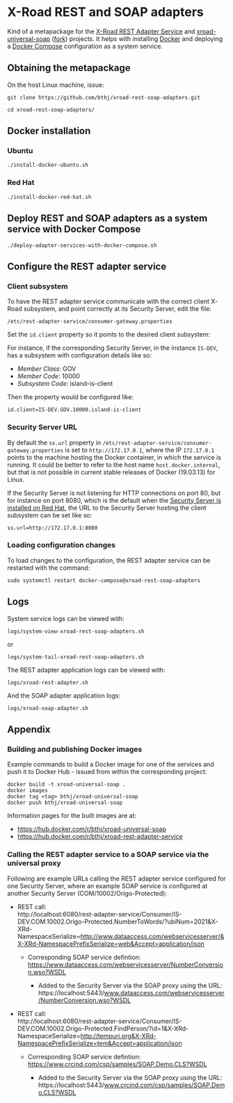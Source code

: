 # X-Road REST and SOAP adapters

Kind of a metapackage for the [X-Road REST Adapter Service](https://github.com/nordic-institute/REST-adapter-service) and [xroad-universal-soap](https://github.com/nanndoj/xroad-universal-soap) ([fork](https://github.com/bthj/xroad-universal-soap)) projects.  It helps with installing [Docker](https://en.wikipedia.org/wiki/Docker_(software)) and deploying a [Docker Compose](https://docs.docker.com/compose/) configuration as a system service.

## Obtaining the metapackage

On the host Linux machine, issue:
```
git clone https://github.com/bthj/xroad-rest-soap-adapters.git

cd xroad-rest-soap-adapters/
```


## Docker installation

### Ubuntu

```
./install-docker-ubuntu.sh
```

### Red Hat

```
./install-docker-red-hat.sh
```

## Deploy REST and SOAP adapters as a system service with Docker Compose

```
./deploy-adapter-services-with-docker-compose.sh
```

## Configure the REST adapter service

### Client subsystem

To have the REST adapter service communicate with the correct client X-Road subsystem, and point correctly at its Security Server, edit the file:

```
/etc/rest-adapter-service/consumer-gateway.properties
```

Set the `id.client` property so it points to the desired client subsystem:

For instance, if the corresponding Security Server, in the instance `IS-DEV`, has a subsystem with configuration details like so:
- *Member Class*:  GOV
- *Member Code*:  10000
- *Subsystem Code*:  island-is-client

Then the property would be configured like:
```
id.client=IS-DEV.GOV.10000.island-is-client
```

### Security Server URL

By default the `ss.url` property in `/etc/rest-adapter-service/consumer-gateway.properties` is set to `http://172.17.0.1`, where the IP `172.17.0.1` points to the machine hosting the Docker container, in which the service is running.  It could be better to refer to the host name `host.docker.internal`, but that is not possible in current stable releases of Docker (19.03.13) for Linux.

If the Security Server is not listening for HTTP connections on port 80, but for instance on port 8080, which is the default when the [Security Server is installed on Red Hat](https://github.com/nordic-institute/X-Road/blob/master/doc/Manuals/ig-ss_x-road_v6_security_server_installation_guide_for_rhel.md), the URL to the Security Server hosting the client subsystem can be set like so:
```
ss.url=http://172.17.0.1:8080
```

### Loading configuration changes

To load changes to the configuration, the REST adapter service can be restarted with the command:
```
sudo systemctl restart docker-compose@xroad-rest-soap-adapters
```

## Logs

System service logs can be viewed with:
```
logs/system-view-xroad-rest-soap-adapters.sh
```
or
```
logs/system-tail-xroad-rest-soap-adapters.sh
```

The REST adapter application logs can be viewed with:
```
logs/xroad-rest-adapter.sh
```

And the SOAP adapter application logs:
```
logs/xroad-soap-adapter.sh
```

## Appendix

### Building and publishing Docker images

Example commands to build a Docker image for one of the services and push it to Docker Hub - issued from within the corresponding project:
```
docker build -t xroad-universal-soap .   
docker images
docker tag <tag> bthj/xroad-universal-soap
docker push bthj/xroad-universal-soap
```
Information pages for the built images are at:
- https://hub.docker.com/r/bthj/xroad-universal-soap
- https://hub.docker.com/r/bthj/xroad-rest-adapter-service

### Calling the REST adapter service to a SOAP service via the universal proxy

Following are example URLs calling the REST adapter service configured for one Security Server, where an example SOAP service is configured at another Security Server (COM/10002/Origo-Protected):


- REST call:  
http://localhost:6080/rest-adapter-service/Consumer/IS-DEV.COM.10002.Origo-Protected.NumberToWords/?ubiNum=2021&X-XRd-NamespaceSerialize=http://www.dataaccess.com/webservicesserver/&X-XRd-NamespacePrefixSerialize=web&Accept=application/json

  - Corresponding SOAP service defintion:  
  https://www.dataaccess.com/webservicesserver/NumberConversion.wso?WSDL  

    - Added to the Security Server via the SOAP proxy using the URL:
  https://localhost:5443/www.dataaccess.com/webservicesserver/NumberConversion.wso?WSDL


- REST call:  
http://localhost:6080/rest-adapter-service/Consumer/IS-DEV.COM.10002.Origo-Protected.FindPerson/?id=1&X-XRd-NamespaceSerialize=http://tempuri.org&X-XRd-NamespacePrefixSerialize=tem&Accept=application/json

  - Corresponding SOAP service defintion:
  https://www.crcind.com/csp/samples/SOAP.Demo.CLS?WSDL

    - Added to the Security Server via the SOAP proxy using the URL:
  https://localhost:5443/www.crcind.com/csp/samples/SOAP.Demo.CLS?WSDL
